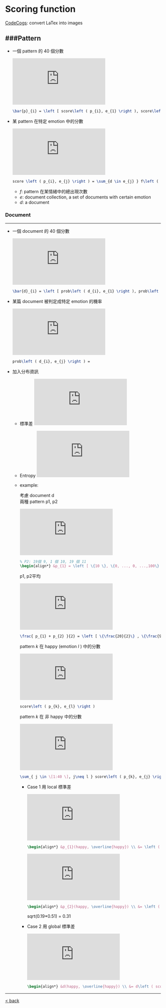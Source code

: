 # Scoring 	function 

[CodeCogs](http://latex.codecogs.com/): convert LaTex into images

###Pattern
---

* 一個 pattern 的 40 個分數

	![equation](http://latex.codecogs.com/gif.latex?%5Cbar%7Bp%7D_%7Bi%7D%20%3D%20%5Cleft%20%5B%20score%5Cleft%20%28%20p_%7Bi%7D%2C%20e_%7B1%7D%20%5Cright%20%29%2C%20score%5Cleft%20%28%20p_%7Bi%7D%2C%20e_%7B2%7D%20%5Cright%20%29%2C%20...%2C%20score%5Cleft%20%28%20p_%7Bi%7D%2C%20e_%7B40%7D%20%5Cright%20%29%20%5Cright%20%5D)
	
	```latex
	\bar{p}_{i} = \left [ score\left ( p_{i}, e_{1} \right ), score\left ( p_{i}, e_{2} \right ), ..., score\left ( p_{i}, e_{40} \right ) \right ]
	```

* 某 pattern 在特定 emotion 中的分數
	
	![equation](http://latex.codecogs.com/gif.latex?score%20%5Cleft%20%28%20p_%7Bi%7D%2C%20e_%7Bj%7D%20%5Cright%20%29%20%3D%20%5Csum_%7Bd%20%5Cin%20e_%7Bj%7D%20%7D%20f%5Cleft%20%28%20p_%7Bi%7D%2C%20d%20%5Cright%20%29)
	
	```latex
	score \left ( p_{i}, e_{j} \right ) = \sum_{d \in e_{j} } f\left ( p_{i}, d \right )
	```
	
	* _f_: pattern 在某情緒中的總出現次數 
	* _e_: document collection, a set of documents with certain emotion 
	* _d_: a document

### Document
---

* 一個 document 的 40 個分數

	![equation](http://latex.codecogs.com/gif.latex?%5Cbar%7Bd%7D_%7Bi%7D%20%3D%20%5Cleft%20%5B%20prob%5Cleft%20%28%20d_%7Bi%7D%2C%20e_%7B1%7D%20%5Cright%20%29%2C%20prob%5Cleft%20%28%20d_%7Bi%7D%2C%20e_%7B2%7D%20%5Cright%20%29%2C%20...%2C%20prob%5Cleft%20%28%20d_%7Bi%7D%2C%20e_%7B40%7D%20%5Cright%20%29%20%5Cright%20%5D)
	
	```latex
	\bar{d}_{i} = \left [ prob\left ( d_{i}, e_{1} \right ), prob\left ( d_{i}, e_{2} \right ), ..., prob\left ( d_{i}, e_{40} \right ) \right ]
	```
	
* 某篇 document 被判定成特定 emotion 的機率
	
	![equation](http://latex.codecogs.com/gif.latex?prob%5Cleft%20%28%20d_%7Bi%7D%2C%20e_%7Bj%7D%20%5Cright%20%29%20%3D)
	
	```latex
	prob\left ( d_{i}, e_{j} \right ) =
	```
	
* 加入分布資訊
	
	* 標準差 ![equation](http://latex.codecogs.com/gif.latex?%5CDelta_%7B%5Coverline%7Bp_%7Bi%7D%7D%7D)
		
	* Entropy ![equation](http://latex.codecogs.com/gif.latex?%5Cvarepsilon_%7B%5Coverline%7Bp_%7Bi%7D%7D%7D)
	
	* example:

		考慮 document d  
		兩種 pattern p1, p2

		![equation](http://latex.codecogs.com/gif.latex?%5Cbegin%7Balign*%7D%20%26p_%7B1%7D%20%3D%20%5Cleft%20%5B%20%5C%7B10%20%5C%7D%2C%20%5C%7B0%2C%20...%2C%200%2C%20...%2C100%5C%7D%20%5Cright%5D%2C%20%5CDelta_%7B%5Coverline%7Bp_%7B1%7D%7D%7D%3D%2015.81%2C%20%5Cvarepsilon_%7B%5Coverline%7Bp_%7B1%7D%7D%7D%20%3D0%20%5C%5C%20%26p_%7B2%7D%20%3D%20%5Cleft%20%5B%20%5C%7B10%5C%7D%2C%20%5C%7B9%2C%20...%2C%2010%2C...%2C%2011%5C%7D%20%5Cright%5D%2C%20%5CDelta_%7B%5Coverline%7Bp_%7B2%7D%7D%7D%3D%200.98%2C%20%5Cvarepsilon_%7B%5Coverline%7Bp_%7B2%7D%7D%7D%20%3D%205.27%20%5Cend%7Balign*%7D)
		
		```latex
		% P2: 19個 9, 1 個 10, 19 個 11
		\begin{align*} &p_{1} = \left [ \{10 \}, \{0, ..., 0, ...,100\} \right], \Delta_{\overline{p_{1}}}= 15.81, \varepsilon_{\overline{p_{1}}} =0 \\ &p_{2} = \left [ \{10\}, \{9, ..., 10,..., 11\} \right], \Delta_{\overline{p_{2}}}= 0.98, \varepsilon_{\overline{p_{2}}} = 5.27 \end{align*}
		```
	
		p1, p2平均
	
		![equation](http://latex.codecogs.com/gif.latex?%5Cfrac%7B%20p_%7B1%7D%20&plus;%20p_%7B2%7D%20%7D%7B2%7D%20%3D%20%5Cleft%20%5B%20%5C%7B%5Cfrac%7B20%7D%7B2%7D%5C%7D%20%2C%20%5C%7B%5Cfrac%7B9%7D%7B2%7D%2C%20...%2C%20%5Cfrac%7B10%7D%7B2%7D%2C%20...%2C%5Cfrac%7B111%7D%7B2%7D%20%5C%7D%20%5Cright%5D%2C%20%5CDelta_%7B%5Coverline%7B%5Cfrac%7B%20p_%7B1%7D%20&plus;%20p_%7B2%7D%20%7D%7B2%7D%20%7D%7D%3D%208.00%2C%20%5Cvarepsilon_%7B%5Coverline%7B%5Cfrac%7B%20p_%7B1%7D%20&plus;%20p_%7B2%7D%20%7D%7B2%7D%20%7D%7D%20%3D4.83)
		
		```latex
		\frac{ p_{1} + p_{2} }{2} = \left [ \{\frac{20}{2}\} , \{\frac{9}{2}, ..., \frac{10}{2}, ...,\frac{111}{2} \} \right], \Delta_{\overline{\frac{ p_{1} + p_{2} }{2} }}= 8.00, \varepsilon_{\overline{\frac{ p_{1} + p_{2} }{2} }} =4.83
		```
		
		pattern *k* 在 happy (emotion *l* ) 中的分數
		
		![equation](http://latex.codecogs.com/gif.latex?score%5Cleft%20%28%20p_%7Bk%7D%2C%20e_%7Bl%7D%20%5Cright%20%29)
		```latex
		score\left ( p_{k}, e_{l} \right )
		```
		
		pattern *k* 在 非 happy 中的分數
		
		![equation](http://latex.codecogs.com/gif.latex?%5Csum_%7B%20j%20%5Cin%20%5C%5B1%3A40%20%5C%5D%2C%20j%5Cneq%20l%20%7D%20score%5Cleft%20%28%20p_%7Bk%7D%2C%20e_%7Bj%7D%20%5Cright%20%29)
		
		```latex
		\sum_{ j \in \[1:40 \], j\neq l } score\left ( p_{k}, e_{j} \right )
		```
		
		* Case 1 用 local 標準差
		
			![equation](http://latex.codecogs.com/gif.latex?%5Cbegin%7Balign*%7D%20%26p_%7B1%7D%28happy%2C%20%5Coverline%7Bhappy%7D%29%20%5C%5C%20%26%3D%20%5Cleft%20%28%20score%5Cleft%20%28%20p_%7B1%7D%2Chappy%20%5Cright%20%29%2C%20score%5Cleft%20%28%20p_%7B1%7D%2C%5Coverline%7Bhappy%7D%20%5Cright%20%29%20%5Cright%20%29%20%5C%5C%20%26%3D%20%5Cleft%20%28%20score%5Cleft%20%28%20p_%7B1%7D%2Chappy%20%5Cright%20%29%2C%20%5Cfrac%7B%5Csum_%7Be%20%5Cin%20%5Coverline%7Bhappy%7D%20%7D%20score%5Cleft%20%28%20p_%7B1%7D%2C%20e%20%5Cright%20%29%7D%7B%20%5Cleft%20%7C%20%5Coverline%7Bhappy%7D%20%5Cright%20%7C%20%7D%20*%20%5CDelta%20%5Coverline%7Bp_%7B1%7D%7D%20%5Cright%20%29%5C%5C%20%26%3D%20%5Cleft%20%28%2010%2C%20%5Cfrac%7B100%7D%7B39%7D%20*%2015.8%20%5Cright%20%29%20%5C%5C%20%26%3D%20%5Cleft%20%28%2010%2C%2040.51%20%5Cright%20%29%20%5C%5C%20%26%3D%20%5Cleft%20%28%200.19%2C%200.81%20%5Cright%20%29%20%5C%5C%20%5Cend%7Balign*%7D)
			```latex
			\begin{align*} &p_{1}(happy, \overline{happy}) \\ &= \left ( score\left ( p_{1},happy \right ), score\left ( p_{1},\overline{happy} \right ) \right ) \\ &= \left ( score\left ( p_{1},happy \right ), \frac{\sum_{e \in \overline{happy} } score\left ( p_{1}, e \right )}{ \left | \overline{happy} \right | } * \Delta \overline{p_{1}} \right )\\ &= \left ( 10, \frac{100}{39} * 15.8 \right ) \\ &= \left ( 10, 40.51 \right ) \\ &= \left ( 0.19, 0.81 \right ) \\ \end{align*}
			```
			![equation](http://latex.codecogs.com/gif.latex?%5Cinline%20%5Cbegin%7Balign*%7D%20%26p_%7B2%7D%28happy%2C%20%5Coverline%7Bhappy%7D%29%20%5C%5C%20%26%3D%20%5Cleft%20%28%2010%2C%20%5Cfrac%7B390%7D%7B39%7D%20*%200.98%20%5Cright%20%29%20%5C%5C%20%26%3D%20%5Cleft%20%28%2010%2C%209.8%20%5Cright%20%29%20%5C%5C%20%26%3D%20%5Cleft%20%28%200.51%2C%200.49%20%5Cright%20%29%20%5C%5C%20%5Cend%7Balign*%7D)

			```latex
			\begin{align*} &p_{2}(happy, \overline{happy}) \\ &= \left ( 10, \frac{390}{39} * 0.98 \right ) \\ &= \left ( 10, 9.8 \right ) \\ &= \left ( 0.51, 0.49 \right ) \\ \end{align*}
			```
			
			sqrt(0.19*0.51) = 0.31

		* Case 2 用 global 標準差
		
			![equation](http://latex.codecogs.com/gif.latex?%5Cbegin%7Balign*%7D%20%26d%28happy%2C%20%5Coverline%7Bhappy%7D%29%20%5C%5C%20%26%3D%20d%5Cleft%20%28%20score%5Cleft%20%28%20%5Cfrac%7Bp_%7B1%7D%20&plus;%20p_%7B2%7D%7D%7B2%7D%2Chappy%20%5Cright%29%2C%20score%5Cleft%20%28%20%5Cfrac%7Bp_%7B1%7D%20&plus;%20p_%7B2%7D%7D%7B2%7D%2C%5Coverline%7Bhappy%7D%20%5Cright%20%29%20%5Cright%20%29%20%5C%5C%20%26%3D%20d%5Cleft%20%28%20%5Cfrac%7B10%7D%7B2%7D%2C%20%5Cfrac%7B%5Cfrac%7B490%7D%7B39%7D%7D%7B2%7D%20*%208.00%5Cright%20%29%20%5C%5C%20%26%3D%20d%5Cleft%285%2C%206.28%5Cright%29%20%5C%5C%20%26%3D%20d%5Cleft%28%200.44%2C%200.56%5Cright%29%20%5C%5C%20%5Cend%7Balign*%7D)
			```latex
			\begin{align*} &d(happy, \overline{happy}) \\ &= d\left ( score\left ( \frac{p_{1} + p_{2}}{2},happy \right), score\left ( \frac{p_{1} + p_{2}}{2},\overline{happy} \right ) \right ) \\ &= d\left ( \frac{10}{2}, \frac{\frac{490}{39}}{2} * 8.00\right ) \\ &= d\left(5, 6.28\right) \\ &= d\left( 0.44, 0.56\right) \\ \end{align*}
			```
---

[< back](pattern.md)
